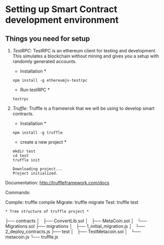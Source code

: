 # Setting up Smart Contract development environment 

## Things you need for setup
1. *TestRPC*: TestRPC is an ethereum client for testing and development. This simulates a blockchain without mining and gives you a setup with randomly generated accounts.
   * Installation *
   ```
   npm install -g ethereumjs-testrpc
   ```
   * Run testRPC *
   ```
   testrpc
   ```

2. *Truffle*: Truffle is a framewrok that we will be using to develop smart contracts.
   * Installation *
   ```
   npm install -g truffle
   ```
   * create a new project *
   ```
   mkdir test
   cd test
   truffle init
   
   Downloading project...
   Project initialized.

  Documentation: http://truffleframework.com/docs

  Commands:

  Compile: truffle compile
  Migrate: truffle migrate
  Test:    truffle test
  ```
  * Tree structure of truffle project *
  ```
  ├── contracts
  │   ├── ConvertLib.sol
  │   ├── MetaCoin.sol
  │   └── Migrations.sol
  ├── migrations
  │   ├── 1_initial_migration.js
  │   └── 2_deploy_contracts.js
  ├── test
  │   ├── TestMetacoin.sol
  │   └── metacoin.js
  └── truffle.js
  ```

